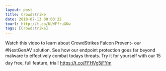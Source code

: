 ```yaml
---
layout: post
title: CrowdStrike
date: 2018-07-13 00:00:22
tourl: http://t.co/ULWFfruGKw
tags: [Crowdstrike]
---
```

Watch this video to learn about CrowdStrikes Falcon Prevent- our #NextGenAV solution.  See how our endpoint protection goes far beyond malware to effectively combat todays threats. Try it for yourself with our 15 day free, full feature, trial! https://t.co/FFHVg5jFYm